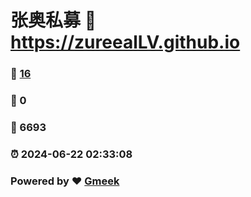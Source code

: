 # 张奥私募 :link: https://zureealLV.github.io 
### :page_facing_up: [16](https://zureealLV.github.io/tag.html) 
### :speech_balloon: 0 
### :hibiscus: 6693 
### :alarm_clock: 2024-06-22 02:33:08 
### Powered by :heart: [Gmeek](https://github.com/Meekdai/Gmeek)
